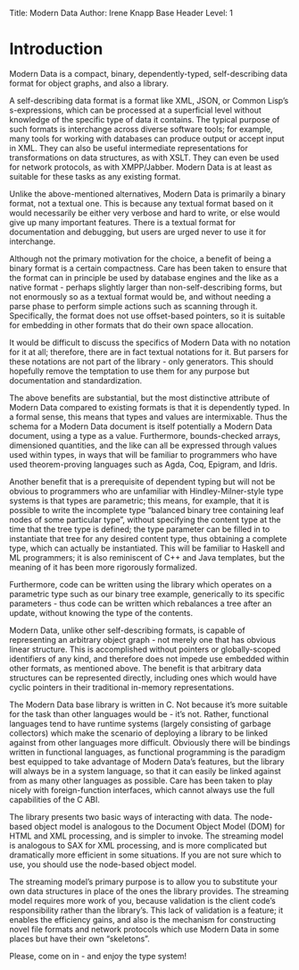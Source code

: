 Title: Modern Data
Author: Irene Knapp
Base Header Level: 1

# Introduction #

Modern Data is a compact, binary, dependently-typed, self-describing data format for object graphs, and also a library.

A self-describing data format is a format like XML, JSON, or Common Lisp’s s-expressions, which can be processed at a superficial level without knowledge of the specific type of data it contains.  The typical purpose of such formats is interchange across diverse software tools; for example, many tools for working with databases can produce output or accept input in XML.  They can also be useful intermediate representations for transformations on data structures, as with XSLT.  They can even be used for network protocols, as with XMPP/Jabber.  Modern Data is at least as suitable for these tasks as any existing format.

Unlike the above-mentioned alternatives, Modern Data is primarily a binary format, not a textual one.  This is because any textual format based on it would necessarily be either very verbose and hard to write, or else would give up many important features.  There is a textual format for documentation and debugging, but users are urged never to use it for interchange.

Although not the primary motivation for the choice, a benefit of being a binary format is a certain compactness.  Care has been taken to ensure that the format can in principle be used by database engines and the like as a native format - perhaps slightly larger than non-self-describing forms, but not enormously so as a textual format would be, and without needing a parse phase to perform simple actions such as scanning through it.  Specifically, the format does not use offset-based pointers, so it is suitable for embedding in other formats that do their own space allocation.

It would be difficult to discuss the specifics of Modern Data with no notation for it at all; therefore, there are in fact textual notations for it.  But parsers for these notations are not part of the library - only generators.  This should hopefully remove the temptation to use them for any purpose but documentation and standardization.

The above benefits are substantial, but the most distinctive attribute of Modern Data compared to existing formats is that it is dependently typed.  In a formal sense, this means that types and values are intermixable.  Thus the schema for a Modern Data document is itself potentially a Modern Data document, using a type as a value.  Furthermore, bounds-checked arrays, dimensioned quantities, and the like can all be expressed through values used within types, in ways that will be familiar to programmers who have used theorem-proving languages such as Agda, Coq, Epigram, and Idris.

Another benefit that is a prerequisite of dependent typing but will not be obvious to programmers who are unfamiliar with Hindley-Milner-style type systems is that types are parametric; this means, for example, that it is possible to write the incomplete type “balanced binary tree containing leaf nodes of some particular type”, without specifying the content type at the time that the tree type is defined; the type parameter can be filled in to instantiate that tree for any desired content type, thus obtaining a complete type, which can actually be instantiated.  This will be familiar to Haskell and ML programmers; it is also reminiscent of C++ and Java templates, but the meaning of it has been more rigorously formalized.

Furthermore, code can be written using the library which operates on a parametric type such as our binary tree example, generically to its specific parameters - thus code can be written which rebalances a tree after an update, without knowing the type of the contents.

Modern Data, unlike other self-describing formats, is capable of representing an arbitrary object graph - not merely one that has obvious linear structure.  This is accomplished without pointers or globally-scoped identifiers of any kind, and therefore does not impede use embedded within other formats, as mentioned above.  The benefit is that arbitrary data structures can be represented directly, including ones which would have cyclic pointers in their traditional in-memory representations.

The Modern Data base library is written in C.  Not because it’s more suitable for the task than other languages would be - it’s not.  Rather, functional languages tend to have runtime systems (largely consisting of garbage collectors) which make the scenario of deploying a library to be linked against from other languages more difficult.  Obviously there will be bindings written in functional languages, as functional programming is the paradigm best equipped to take advantage of Modern Data’s features, but the library will always be in a system language, so that it can easily be linked against from as many other languages as possible.  Care has been taken to play nicely with foreign-function interfaces, which cannot always use the full capabilities of the C ABI.

The library presents two basic ways of interacting with data.  The node-based object model is analogous to the Document Object Model (DOM) for HTML and XML processing, and is simpler to invoke.  The streaming model is analogous to SAX for XML processing, and is more complicated but dramatically more efficient in some situations.  If you are not sure which to use, you should use the node-based object model.

The streaming model’s primary purpose is to allow you to substitute your own data structures in place of the ones the library provides.  The streaming model requires more work of you, because validation is the client code’s responsibility rather than the library’s.  This lack of validation is a feature; it enables the efficiency gains, and also is the mechanism for constructing novel file formats and network protocols which use Modern Data in some places but have their own “skeletons”.

Please, come on in - and enjoy the type system!